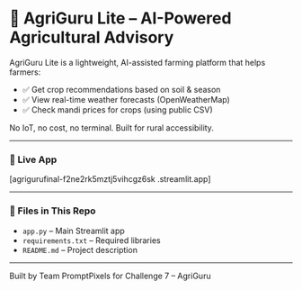 # 🌾 AgriGuru Lite – AI-Powered Agricultural Advisory

AgriGuru Lite is a lightweight, AI-assisted farming platform that helps farmers:
- ✅ Get crop recommendations based on soil & season
- ✅ View real-time weather forecasts (OpenWeatherMap)
- ✅ Check mandi prices for crops (using public CSV)

No IoT, no cost, no terminal. Built for rural accessibility.

---

### 🔗 Live App
[agrigurufinal-f2ne2rk5mztj5vihcgz6sk
.streamlit.app]

---

### 📁 Files in This Repo
- `app.py` – Main Streamlit app
- `requirements.txt` – Required libraries
- `README.md` – Project description

---

Built by Team PromptPixels for Challenge 7 – AgriGuru
